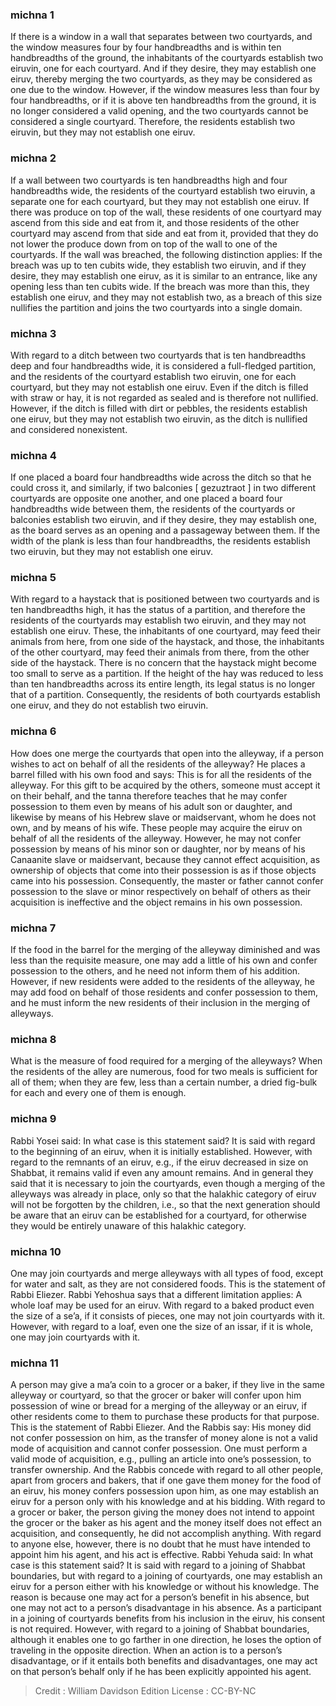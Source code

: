 
### michna 1
If there is a window in a wall that separates between two courtyards, and the window measures four by four handbreadths and is within ten handbreadths of the ground, the inhabitants of the courtyards establish two eiruvin, one for each courtyard. And if they desire, they may establish one eiruv, thereby merging the two courtyards, as they may be considered as one due to the window. However, if the window measures less than four by four handbreadths, or if it is above ten handbreadths from the ground, it is no longer considered a valid opening, and the two courtyards cannot be considered a single courtyard. Therefore, the residents establish two eiruvin, but they may not establish one eiruv.

### michna 2
If a wall between two courtyards is ten handbreadths high and four handbreadths wide, the residents of the courtyard establish two eiruvin, a separate one for each courtyard, but they may not establish one eiruv. If there was produce on top of the wall, these residents of one courtyard may ascend from this side and eat from it, and those residents of the other courtyard may ascend from that side and eat from it, provided that they do not lower the produce down from on top of the wall to one of the courtyards. If the wall was breached, the following distinction applies: If the breach was up to ten cubits wide, they establish two eiruvin, and if they desire, they may establish one eiruv, as it is similar to an entrance, like any opening less than ten cubits wide. If the breach was more than this, they establish one eiruv, and they may not establish two, as a breach of this size nullifies the partition and joins the two courtyards into a single domain.

### michna 3
With regard to a ditch between two courtyards that is ten handbreadths deep and four handbreadths wide, it is considered a full-fledged partition, and the residents of the courtyard establish two eiruvin, one for each courtyard, but they may not establish one eiruv. Even if the ditch is filled with straw or hay, it is not regarded as sealed and is therefore not nullified. However, if the ditch is filled with dirt or pebbles, the residents establish one eiruv, but they may not establish two eiruvin, as the ditch is nullified and considered nonexistent.

### michna 4
If one placed a board four handbreadths wide across the ditch so that he could cross it, and similarly, if two balconies [ gezuztraot ] in two different courtyards are opposite one another, and one placed a board four handbreadths wide between them, the residents of the courtyards or balconies establish two eiruvin, and if they desire, they may establish one, as the board serves as an opening and a passageway between them. If the width of the plank is less than four handbreadths, the residents establish two eiruvin, but they may not establish one eiruv.

### michna 5
With regard to a haystack that is positioned between two courtyards and is ten handbreadths high, it has the status of a partition, and therefore the residents of the courtyards may establish two eiruvin, and they may not establish one eiruv. These, the inhabitants of one courtyard, may feed their animals from here, from one side of the haystack, and those, the inhabitants of the other courtyard, may feed their animals from there, from the other side of the haystack. There is no concern that the haystack might become too small to serve as a partition. If the height of the hay was reduced to less than ten handbreadths across its entire length, its legal status is no longer that of a partition. Consequently, the residents of both courtyards establish one eiruv, and they do not establish two eiruvin.

### michna 6
How does one merge the courtyards that open into the alleyway, if a person wishes to act on behalf of all the residents of the alleyway? He places a barrel filled with his own food and says: This is for all the residents of the alleyway. For this gift to be acquired by the others, someone must accept it on their behalf, and the tanna therefore teaches that he may confer possession to them even by means of his adult son or daughter, and likewise by means of his Hebrew slave or maidservant, whom he does not own, and by means of his wife. These people may acquire the eiruv on behalf of all the residents of the alleyway. However, he may not confer possession by means of his minor son or daughter, nor by means of his Canaanite slave or maidservant, because they cannot effect acquisition, as ownership of objects that come into their possession is as if those objects came into his possession. Consequently, the master or father cannot confer possession to the slave or minor respectively on behalf of others as their acquisition is ineffective and the object remains in his own possession.

### michna 7
If the food in the barrel for the merging of the alleyway diminished and was less than the requisite measure, one may add a little of his own and confer possession to the others, and he need not inform them of his addition. However, if new residents were added to the residents of the alleyway, he may add food on behalf of those residents and confer possession to them, and he must inform the new residents of their inclusion in the merging of alleyways.

### michna 8
What is the measure of food required for a merging of the alleyways? When the residents of the alley are numerous, food for two meals is sufficient for all of them; when they are few, less than a certain number, a dried fig-bulk for each and every one of them is enough.

### michna 9
Rabbi Yosei said: In what case is this statement said? It is said with regard to the beginning of an eiruv, when it is initially established. However, with regard to the remnants of an eiruv, e.g., if the eiruv decreased in size on Shabbat, it remains valid if even any amount remains. And in general they said that it is necessary to join the courtyards, even though a merging of the alleyways was already in place, only so that the halakhic category of eiruv will not be forgotten by the children, i.e., so that the next generation should be aware that an eiruv can be established for a courtyard, for otherwise they would be entirely unaware of this halakhic category.

### michna 10
One may join courtyards and merge alleyways with all types of food, except for water and salt, as they are not considered foods. This is the statement of Rabbi Eliezer. Rabbi Yehoshua says that a different limitation applies: A whole loaf may be used for an eiruv. With regard to a baked product even the size of a se’a, if it consists of pieces, one may not join courtyards with it. However, with regard to a loaf, even one the size of an issar, if it is whole, one may join courtyards with it.

### michna 11
A person may give a ma’a coin to a grocer or a baker, if they live in the same alleyway or courtyard, so that the grocer or baker will confer upon him possession of wine or bread for a merging of the alleyway or an eiruv, if other residents come to them to purchase these products for that purpose. This is the statement of Rabbi Eliezer. And the Rabbis say: His money did not confer possession on him, as the transfer of money alone is not a valid mode of acquisition and cannot confer possession. One must perform a valid mode of acquisition, e.g., pulling an article into one’s possession, to transfer ownership. And the Rabbis concede with regard to all other people, apart from grocers and bakers, that if one gave them money for the food of an eiruv, his money confers possession upon him, as one may establish an eiruv for a person only with his knowledge and at his bidding. With regard to a grocer or baker, the person giving the money does not intend to appoint the grocer or the baker as his agent and the money itself does not effect an acquisition, and consequently, he did not accomplish anything. With regard to anyone else, however, there is no doubt that he must have intended to appoint him his agent, and his act is effective. Rabbi Yehuda said: In what case is this statement said? It is said with regard to a joining of Shabbat boundaries, but with regard to a joining of courtyards, one may establish an eiruv for a person either with his knowledge or without his knowledge. The reason is because one may act for a person’s benefit in his absence, but one may not act to a person’s disadvantage in his absence. As a participant in a joining of courtyards benefits from his inclusion in the eiruv, his consent is not required. However, with regard to a joining of Shabbat boundaries, although it enables one to go farther in one direction, he loses the option of traveling in the opposite direction. When an action is to a person’s disadvantage, or if it entails both benefits and disadvantages, one may act on that person’s behalf only if he has been explicitly appointed his agent.

>Credit : William Davidson Edition
>License :  CC-BY-NC